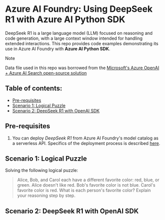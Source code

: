 # Azure AI Foundry: Using DeepSeek R1 with Azure AI Python SDK
DeepSeek R1 is a large language model (LLM) focused on reasoning and code generation, with a large context window intended for handling extended interactions.  This repo provides code examples demonstrating its use in Azure AI Foundry with **Azure AI Python SDK**.

> [!NOTE]
> Data file used in this repo was borrowed from the [Microsoft's Azure OpenAI + Azure AI Search open-source solution](https://github.com/Azure-Samples/azure-search-openai-demo)

## Table of contents:
- [Pre-requisites]()
- [Scenario 1: Logical Puzzle]()
- [Scenario 2: DeepSeek R1 with OpenAI SDK]()

## Pre-requisites
1. You can deploy _DeepSeek R1_ from Azure AI Foundry's model catalog as a serverless API. Specifics of the deployment process is described [here](https://learn.microsoft.com/en-us/azure/ai-studio/how-to/deploy-models-serverless).

## Scenario 1: Logical Puzzle
Solving the following logical puzzle:
> Alice, Bob, and Carol each have a different favorite color: red, blue, or green.  Alice doesn't like red. Bob's favorite color is not blue. Carol's favorite color is red. What is each person's favorite color? Explain your reasoning step by step.

## Scenario 2: DeepSeek R1 with OpenAI SDK
